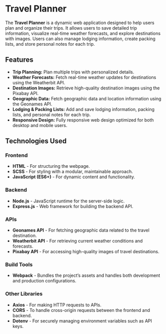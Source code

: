# Travel Planner

The **Travel Planner** is a dynamic web application designed to help users plan and organize their trips. It allows users to save detailed trip information, visualize real-time weather forecasts, and explore destinations with images. Users can also manage lodging information, create packing lists, and store personal notes for each trip.

## Features

- **Trip Planning:** Plan multiple trips with personalized details.
- **Weather Forecasts:** Fetch real-time weather updates for destinations using the Weatherbit API.
- **Destination Images:** Retrieve high-quality destination images using the Pixabay API.
- **Geographic Data:** Fetch geographic data and location information using the Geonames API.
- **Lodging & Packing Lists:** Add and save lodging information, packing lists, and personal notes for each trip.
- **Responsive Design:** Fully responsive web design optimized for both desktop and mobile users.

## Technologies Used

### Frontend
- **HTML** - For structuring the webpage.
- **SCSS** - For styling with a modular, maintainable approach.
- **JavaScript (ES6+)** - For dynamic content and functionality.

### Backend
- **Node.js** - JavaScript runtime for the server-side logic.
- **Express.js** - Web framework for building the backend API.

### APIs
- **Geonames API** - For fetching geographic data related to the travel destination.
- **Weatherbit API** - For retrieving current weather conditions and forecasts.
- **Pixabay API** - For accessing high-quality images of travel destinations.

### Build Tools
- **Webpack** - Bundles the project’s assets and handles both development and production configurations.

### Other Libraries
- **Axios** - For making HTTP requests to APIs.
- **CORS** - To handle cross-origin requests between the frontend and backend.
- **Dotenv** - For securely managing environment variables such as API keys.


